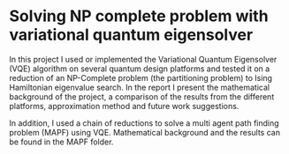# Solving NP complete problem with variational quantum eigensolver
In this project I used or implemented the Variational Quantum Eigensolver (VQE) algorithm on several quantum design platforms and tested it on a reduction of an NP-Complete problem (the partitioning problem) to Ising Hamiltonian eigenvalue search. In the report I present the mathematical background of the project, a comparison of the results from the different platforms, approximation method and future work suggestions. 

In addition, I used a chain of reductions to solve a multi agent path finding problem (MAPF) using VQE. Mathematical background and the results can be found in the MAPF folder.
